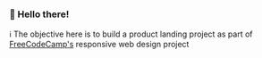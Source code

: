 ### 👋 Hello there!
ℹ️ The objective here is to build a product landing project as part of [FreeCodeCamp's](https://www.freecodecamp.org/learn/responsive-web-design/responsive-web-design-projects/build-a-product-landing-page) responsive web design project

